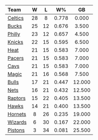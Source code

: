 | Team                            |  W  |  L  |  W%   |   GB   |
|:--------------------------------|:---:|:---:|:-----:|:------:|
| [Celtics](/r/bostonceltics)     | 28  |  8  | 0.778 | 0.000  |
| [Bucks](/r/MkeBucks)            | 25  | 12  | 0.676 | 3.500  |
| [Philly](/r/sixers)             | 23  | 12  | 0.657 | 4.500  |
| [Knicks](/r/NYKnicks)           | 22  | 15  | 0.595 | 6.500  |
| [Heat](/r/heat)                 | 21  | 15  | 0.583 | 7.000  |
| [Pacers](/r/pacers)             | 21  | 15  | 0.583 | 7.000  |
| [Cavs](/r/clevelandcavs)        | 21  | 15  | 0.583 | 7.000  |
| [Magic](/r/OrlandoMagic)        | 21  | 16  | 0.568 | 7.500  |
| [Bulls](/r/chicagobulls)        | 17  | 21  | 0.447 | 12.000 |
| [Nets](/r/GoNets)               | 16  | 21  | 0.432 | 12.500 |
| [Raptors](/r/torontoraptors)    | 15  | 22  | 0.405 | 13.500 |
| [Hawks](/r/AtlantaHawks)        | 14  | 21  | 0.400 | 13.500 |
| [Hornets](/r/CharlotteHornets)  |  8  | 26  | 0.235 | 19.000 |
| [Wizards](/r/washingtonwizards) |  6  | 30  | 0.167 | 22.000 |
| [Pistons](/r/DetroitPistons)    |  3  | 34  | 0.081 | 25.500 |